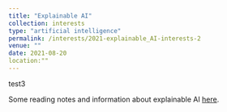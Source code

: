 ```yaml
---
title: "Explainable AI"
collection: interests
type: "artificial intelligence"
permalink: /interests/2021-explainable_AI-interests-2
venue: ""
date: 2021-08-20
location:""
---
```


test3

Some reading notes and information about explainable AI <a href="https://mzufferey.github.io/explainable_AI/">here</a>.
